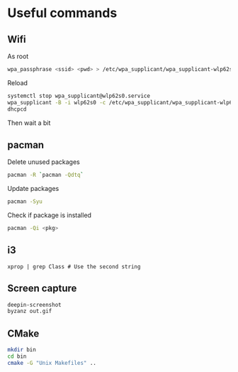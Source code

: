 # Useful commands

## Wifi

As root

```bash
wpa_passphrase <ssid> <pwd> > /etc/wpa_supplicant/wpa_supplicant-wlp62s0.conf
```

Reload

```bash
systemctl stop wpa_supplicant@wlp62s0.service
wpa_supplicant -B -i wlp62s0 -c /etc/wpa_supplicant/wpa_supplicant-wlp62s0.conf
dhcpcd
```
Then wait a bit

## pacman

Delete unused packages
```bash
pacman -R `pacman -Qdtq`
```

Update packages
```bash
pacman -Syu
```

Check if package is installed
```bash
pacman -Qi <pkg>
```

## i3
```
xprop | grep Class # Use the second string
```

## Screen capture

```bash
deepin-screenshot
byzanz out.gif
```

## CMake

```bash
mkdir bin
cd bin
cmake -G "Unix Makefiles" ..
```
